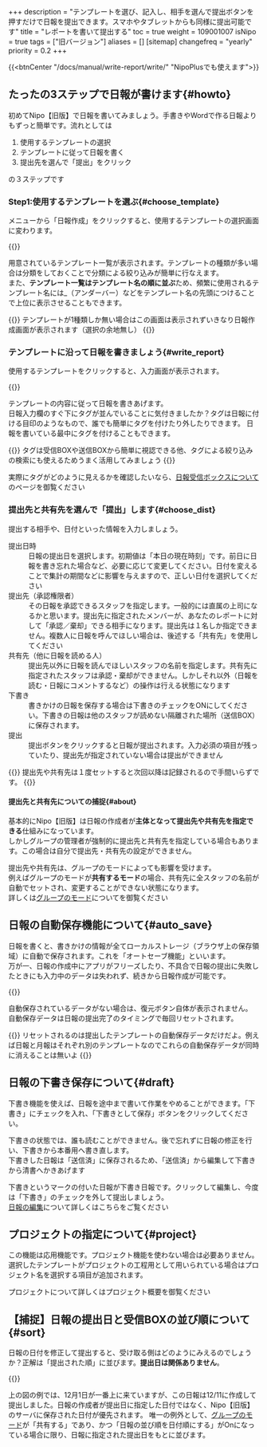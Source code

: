 +++
description = "テンプレートを選び、記入し、相手を選んで提出ボタンを押すだけで日報を提出できます。スマホやタブレットからも同様に提出可能です"
title = "レポートを書いて提出する"
toc = true
weight = 109001007
isNipo = true
tags = ["旧バージョン"]
aliases = []
[sitemap]
  changefreq = "yearly"
  priority = 0.2
+++

{{<btnCenter "/docs/manual/write-report/write/" "NipoPlusでも使えます">}}


## たったの3ステップで日報が書けます{#howto}

初めてNipo【旧版】で日報を書いてみましょう。手書きやWordで作る日報よりもずっと簡単です。流れとしては

1. 使用するテンプレートの選択
1. テンプレートに従って日報を書く
1. 提出先を選んで「提出」をクリック

の３ステップです

### Step1:使用するテンプレートを選ぶ{#choose_template}

メニューから「日報作成」をクリックすると、使用するテンプレートの選択画面に変わります。


{{<iTablet filename="chooseTemplate" msg="使用するテンプレートを選択しよう"  alice="ok">}}


用意されているテンプレート一覧が表示されます。テンプレートの種類が多い場合は分類をしておくことで分類による絞り込みが簡単に行なえます。  
また、**テンプレート一覧はテンプレート名の順に並ぶ**ため、頻繁に使用されるテンプレート名には_（アンダーバー）などをテンプレート名の先頭につけることで上位に表示させることもできます。

{{<alice pos="left" icon="default">}}
テンプレートが1種類しか無い場合はこの画面は表示されずいきなり日報作成画面が表示されます（選択の余地無し）
{{</alice>}}

### テンプレートに沿って日報を書きましょう{#write_report}

使用するテンプレートをクリックすると、入力画面が表示されます。


{{<iTablet filename="writeReport" msg="日報記入画面。選んだテンプレートによって項目が変わります"  alice="ok">}}



テンプレートの内容に従って日報を書きあげます。  
日報入力欄のすぐ下にタグが並んでいることに気付きましたか？タグは日報に付ける目印のようなもので、誰でも簡単にタグを付けたり外したりできます。
日報を書いている最中にタグを付けることもできます。

{{<alice pos="left" icon="default">}}
タグは受信BOXや送信BOXから簡単に視認できる他、タグによる絞り込みの検索にも使えるためうまく活用してみましょう
{{</alice>}}

実際にタグがどのように見えるかを確認したいなら、[日報受信ボックスについて](/legacy/manual/postbox/)のページを御覧ください

### 提出先と共有先を選んで「提出」します{#choose_dist}

提出する相手や、日付といった情報を入力しましょう。


<dl class="basic">
  <dt>提出日時</dt>
  <dd>日報の提出日を選択します。初期値は「本日の現在時刻」です。前日に日報を書き忘れた場合など、必要に応じて変更してください。日付を変えることで集計の期間などに影響を与えますので、正しい日付を選択してください</dd>
  <dt>提出先（承認権限者）</dt>
  <dd>その日報を承認できるスタッフを指定します。一般的には直属の上司になるかと思います。提出先に指定されたメンバーが、あなたのレポートに対して「承認／棄却」できる相手になります。提出先は１名しか指定できません。複数人に日報を呼んでほしい場合は、後述する「共有先」を使用してください</dd>
  <dt>共有先（他に日報を読める人）</dt>
  <dd>提出先以外に日報を読んでほしいスタッフの名前を指定します。共有先に指定されたスタッフは承認・棄却ができません。しかしそれ以外（日報を読む・日報にコメントするなど）の操作は行える状態になります</dd>
  <dt>下書き</dt>
  <dd>書きかけの日報を保存する場合は下書きのチェックをONにしてください。下書きの日報は他のスタッフが読めない隔離された場所（送信BOX）に保存されます。</dd>
  <dt>提出</dt>
  <dd>提出ボタンをクリックすると日報が提出されます。入力必須の項目が残っていたり、提出先が指定されていない場合は提出ができません</dd>
</dl>

{{<alice pos="left" icon="default">}}
提出先や共有先は１度セットすると次回以降は記録されるので手間いらずです。
{{</alice>}}

#### 提出先と共有先についての捕捉{#about}

基本的にNipo【旧版】は日報の作成者が**主体となって提出先や共有先を指定できる**仕組みになっています。  
しかしグループの管理者が強制的に提出先と共有先を指定している場合もあります。この場合は自分で提出先・共有先の設定ができません。


提出先や共有先は、グループのモードによっても影響を受けます。  
例えばグループのモードが**共有するモード**の場合、共有先に全スタッフの名前が自動でセットされ、変更することができない状態になります。  
詳しくは[グループのモード](/legacy/manual/group-mode/)についてを御覧ください

## 日報の自動保存機能について{#auto_save}

日報を書くと、書きかけの情報が全てローカルストレージ（ブラウザ上の保存領域）に自動で保存されます。これを「オートセーブ機能」といいます。  
万が一、日報の作成中にアプリがフリーズしたり、不具合で日報の提出に失敗したときにも入力中のデータは失われず、続きから日報作成が可能です。


{{<iTablet filename="recovery" msg="ブラウザに記録されたデータから書きかけの日報を復旧する"  alice="ok">}}


自動保存されているデータがない場合は、復元ボタン自体が表示されません。
自動保存データは日報の提出完了のタイミングで毎回リセットされます。  

{{<alice pos="left" icon="default">}}
リセットされるのは提出したテンプレートの自動保存データだけだよ。例えば日報と月報はそれぞれ別のテンプレートなのでこれらの自動保存データが同時に消えることは無いよ
{{</alice>}}

## 日報の下書き保存について{#draft}

下書き機能を使えば、日報を途中まで書いて作業をやめることができます。「下書き」にチェックを入れ、「下書きとして保存」ボタンをクリックしてください。


下書きの状態では、誰も読むことができません。後で忘れずに日報の修正を行い、下書きから本番用へ書き直します。  
下書きした日報は「送信済」に保存されるため、「送信済」から編集して下書きから清書へかきあげます


下書きというマークの付いた日報が下書き日報です。クリックして編集し、今度は「下書き」のチェックを外して提出しましょう。  
[日報の編集](/legacy/manual/edit-report/)について詳しくはこちらをご覧ください

## プロジェクトの指定について{#project}

この機能は応用機能です。プロジェクト機能を使わない場合は必要ありません。  
選択したテンプレートがプロジェクトの工程用として用いられている場合はプロジェクト名を選択する項目が追加されます。  


プロジェクトについて詳しくはプロジェクト概要を御覧ください

## 【捕捉】日報の提出日と受信BOXの並び順について{#sort}

日報の日付を修正して提出すると、受け取る側はどのようにみえるのでしょうか？正解は「提出された順」に並びます。**提出日は関係ありません**。


{{<iTablet filename="reportOrderby" msg="受信BOXの画面例。新着順に並びます"  alice="ok">}}


上の図の例では、12月1日が一番上に来ていますが、この日報は12/11に作成して提出しました。日報の作成者が提出日に指定した日付ではなく、Nipo【旧版】のサーバに保存された日付が優先されます。
唯一の例外として、[グループのモード](/legacy/manual/group-mode/)が「共有する」であり、かつ「日報の並び順を日付順にする」がOnになっている場合に限り、日報に指定された提出日をもとに並びます。
